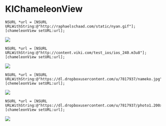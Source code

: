 KIChameleonView
===============

```objc
NSURL *url = [NSURL URLWithString:@"http://raphaelschaad.com/static/nyan.gif"];
[chameleonView setURL:url];
```

![](http://raphaelschaad.com/static/nyan.gif)

```objc
NSURL *url = [NSURL URLWithString:@"http://content.viki.com/test_ios/ios_240.m3u8"];
[chameleonView setURL:url];
```

![](https://camo.githubusercontent.com/4258638f03f72effdd2e540b359bab11287fe289/687474703a2f2f656e67696e656572696e672e76696b692e636f6d2f696d616765732f626c6f672f766964656f5f706c617965725f72756e6e696e675f6d616e2e6a7067)

```objc
NSURL *url = [NSURL URLWithString:@"https://dl.dropboxusercontent.com/u/7817937/nameko.jpg"];
[chemeleonView setURL:url];
```

![](https://dl.dropboxusercontent.com/u/7817937/nameko.jpg)

```objc
NSURL *url = [NSURL URLWithString:@"https://dl.dropboxusercontent.com/u/7817937/photo1.200x.raw.webp"];
[chameleonView setURL:url];
```

![](https://dl.dropboxusercontent.com/u/7817937/nameko.jpg)
